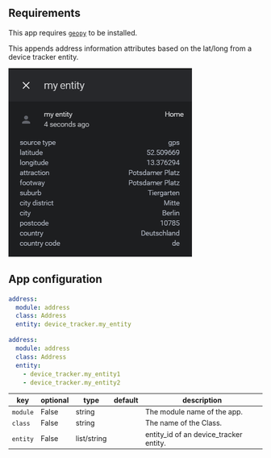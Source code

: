 ## Requirements

This app requires [`geopy`](https://pypi.org/project/geopy/) to be installed.

This appends address information attributes based on the lat/long from a device tracker entity.

![example](https://raw.githubusercontent.com/ludeeus/ad-address/master/example.png)

## App configuration

```yaml
address:
  module: address
  class: Address
  entity: device_tracker.my_entity
```

```yaml
address:
  module: address
  class: Address
  entity:
    - device_tracker.my_entity1
    - device_tracker.my_entity2
```

key | optional | type | default | description
-- | -- | -- | -- | --
`module` | False | string | | The module name of the app.
`class` | False | string | | The name of the Class.
`entity` | False | list/string | | entity_id of an device_tracker entity.
